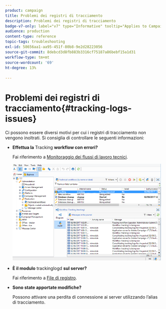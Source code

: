 ```yaml
---
product: campaign
title: Problemi dei registri di tracciamento
description: Problemi dei registri di tracciamento
badge-v7-only: label="v7" type="Informative" tooltip="Applies to Campaign Classic v7 only"
audience: production
content-type: reference
topic-tags: troubleshooting
exl-id: 58656aa1-aa95-451f-80b8-9e2d28223056
source-git-commit: 8debcd3d8fb883b3316cf75187a86bebf15a1d31
workflow-type: tm+mt
source-wordcount: '69'
ht-degree: 13%

---
```


# Problemi dei registri di tracciamento{#tracking-logs-issues}



Ci possono essere diversi motivi per cui i registri di tracciamento non vengono inoltrati. Si consiglia di controllare le seguenti informazioni:

* **Effettua la** Tracking **workflow con errori?**

   Fai riferimento a [Monitoraggio dei flussi di lavoro tecnici](../../workflow/using/monitoring-technical-workflows.md).

   ![](assets/tracking_scheduled_task.png)

* **È il modulo** trackinglogd **sul server?**

   Fai riferimento a [File di registro](../../production/using/log-files.md).

* **Sono state apportate modifiche?**

   Possono attivare una perdita di connessione ai server utilizzando l’alias di tracciamento.
